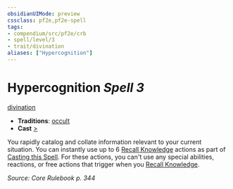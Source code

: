 ```yaml
---
obsidianUIMode: preview
cssclass: pf2e,pf2e-spell
tags:
- compendium/src/pf2e/crb
- spell/level/3
- trait/divination
aliases: ["Hypercognition"]
---
```

# Hypercognition *Spell 3*   
[divination](../../Rules/traits/divination.md)  

- **Traditions**: [occult](../../Rules/traits/occult.md)
- **Cast** [>](../../Rules/core-rulebook/chapter-9-playing-the-game.md#Actions "Single Action") 

You rapidly catalog and collate information relevant to your current situation. You can instantly use up to 6 [Recall Knowledge](../../Rules/actions/recall-knowledge.md) actions as part of [Casting this Spell](../../Rules/actions/cast-a-spell.md). For these actions, you can't use any special abilities, reactions, or free actions that trigger when you [Recall Knowledge](../../Rules/actions/recall-knowledge.md).

*Source: Core Rulebook p. 344*